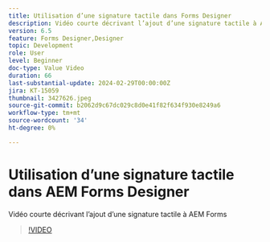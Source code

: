 ```yaml
---
title: Utilisation d’une signature tactile dans Forms Designer
description: Vidéo courte décrivant l’ajout d’une signature tactile à AEM Forms
version: 6.5
feature: Forms Designer,Designer
topic: Development
role: User
level: Beginner
doc-type: Value Video
duration: 66
last-substantial-update: 2024-02-29T00:00:00Z
jira: KT-15059
thumbnail: 3427626.jpeg
source-git-commit: b2062d9c67dc029c8d0e41f82f634f930e8249a6
workflow-type: tm+mt
source-wordcount: '34'
ht-degree: 0%

---
```



# Utilisation d’une signature tactile dans AEM Forms Designer

Vidéo courte décrivant l’ajout d’une signature tactile à AEM Forms

>[!VIDEO](https://video.tv.adobe.com/v/3427626/?learn=on)
